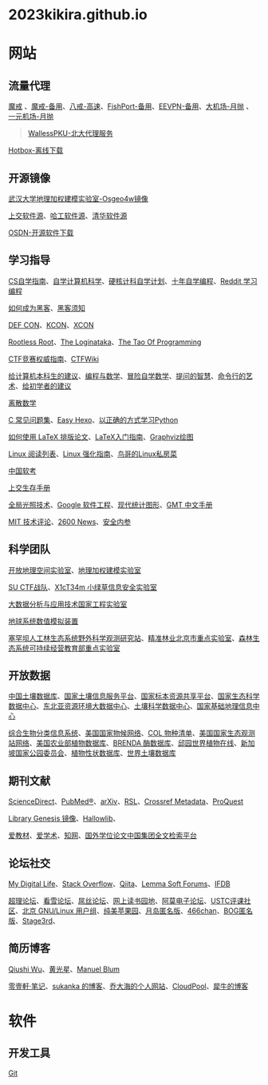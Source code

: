 # 2023kikira.github.io

# 网站

## 流量代理

[魔戒](https://xn--zuup71g88ae4i.com/)
、[魔戒-备用](https://xn--9tr44b.com/)、[八戒-高速](https://bajie.pw/)、[FishPort-备用](https://front.fishport.cloud/)、[EEVPN-备用](https://47.242.196.135/)、[大机场-月抛](https://xn--mesr8b36x.cc/)
、[一元机场-月抛](https://xn--4gq62f52gdss.com/)

> [WallessPKU-北大代理服务](https://wallesspku.com/)

[Hotbox-离线下载](https://www.hotbox.fun/)

## 开源镜像

[武汉大学地理加权建模实验室-Osgeo4w镜像](http://gwmodel.whu.edu.cn/mirrors/#/)

[上交软件源](https://mirror.sjtu.edu.cn/)、[哈工软件源](https://mirrors.hit.edu.cn/#/home)、[清华软件源](https://mirrors.tuna.tsinghua.edu.cn/)

[OSDN-开源软件下载](https://osdn.net/)

## 学习指导

[CS自学指南](https://csdiy.wiki/)、[自学计算机科学](https://github.com/izackwu/TeachYourselfCS-CN/blob/master/TeachYourselfCS-CN.md)、[硬核计科自学计划](https://github.com/spring2go/cs_study_plan)、[十年自学编程](http://norvig.com/21-days.html)、[Reddit 学习编程](https://www.reddit.com/r/learnprogramming/wiki/faq/#wiki_getting_started)

[如何成为黑客](http://www.catb.org/esr/faqs/hacker-howto.html)、[黑客须知](http://www.catb.org/~esr/faqs/things-every-hacker-once-knew/)

[DEF CON](https://defcon.org/)、[KCON](https://kcon.knownsec.com/)、[XCON](http://xcon.xfocus.net/)

[Rootless Root](http://www.catb.org/~esr/writings/unix-koans/)、[The Loginataka](http://www.catb.org/~esr/faqs/loginataka.html)、[The Tao Of Programming](http://www.canonical.org/~kragen/tao-of-programming.html)

[CTF竞赛权威指南](https://github.com/firmianay/CTF-All-In-One)、[CTFWiki](https://ctf-wiki.org/)

[给计算机本科生的建议](http://www.paulgraham.com/college.html)、[编程与数学](https://lispmachine.wordpress.com/2014/12/05/how-much-math-you-need-for-programming/)、[冒险自学数学](https://www.neilwithdata.com/mathematics-self-learner)、[提问的智慧](https://github.com/ryanhanwu/How-To-Ask-Questions-The-Smart-Way/blob/main/README-zh_CN.md)、[命令行的艺术](https://github.com/jlevy/the-art-of-command-line/blob/master/README-zh.md)、[给初学者的建议](https://www.cs.cmu.edu/~mblum/research/pdf/grad.html)

[离散数学](https://cims.nyu.edu/~regev/teaching/discrete_math_fall_2005/dmbook.pdf)

[C 常见问题集](https://c-faq-chn.sourceforge.net/)、[Easy Hexo](https://easyhexo.com/)、[以正确的方式学习Python](https://learnpythontherightway.com/)

[如何使用 LaTeX 排版论文](https://github.com/tuna/thulib-latex-talk)、[LaTeX入门指南](https://latex.all2doc.com/start/)、[Graphviz绘图](https://itopic.org/graphviz.html)

[Linux 阅读列表](https://tldp.org/HOWTO/Reading-List-HOWTO/b80.html)、[Linux 强化指南](https://madaidans-insecurities.github.io/guides/linux-hardening.html)、[鸟哥的Linux私房菜](https://wizardforcel.gitbooks.io/vbird-linux-basic-4e/content/)

[中国软考](https://cspro.org/)

[上交生存手册](https://survivesjtu.gitbook.io/survivesjtumanual/)

[全局光照技术](https://github.com/ElvisQin/thegibook)、[Google 软件工程](https://qiangmzsx.github.io/Software-Engineering-at-Google/#/)、[现代统计图形](https://bookdown.org/xiangyun/msg/)、[GMT 中文手册](https://docs.gmt-china.org/latest/)

[MIT 技术评论](https://www.technologyreview.com/)、[2600 News](https://www.2600.com/)、[安全内参](https://www.secrss.com/)

## 科学团队

[开放地理空间实验室](https://www.osgeo.cn/laboratory/index.html)、[地理加权建模实验室](http://gwmodel.whu.edu.cn/#/)

[SU CTF战队](https://su-team.cn/)、[X1cT34m 小绿草信息安全实验室](https://ctf.njupt.edu.cn/members)

[大数据分析与应用技术国家工程实验室](https://bda.pku.edu.cn/)

[地球系统数值模拟装置](https://earthlab.iap.ac.cn/)

[塞罕坝人工林生态系统野外科学观测研究站](http://www.saihanba.pku.edu.cn/index.htm)、[精准林业北京市重点实验室](https://sbc.bjfu.edu.cn/kjptj/150510.html)、[森林生态系统可持续经营教育部重点实验室](https://sfem.nefu.edu.cn/sysjj/jbgk.htm)

## 开放数据

[中国土壤数据库](http://vdb3.soil.csdb.cn/)、[国家土壤信息服务平台](http://www.soilinfo.cn/map/index.aspx)、[国家标本资源共享平台](http://www.nsii.org.cn/2017/home.php)、[国家生态科学数据中心](http://www.nesdc.org.cn/)、[东北亚资源环境大数据中心](http://www.igadc.cn/)、[土壤科学数据中心](http://soil.geodata.cn/index.html)、[国家基础地理信息中心](http://www.ngcc.cn/ngcc/)

[综合生物分类信息系统](https://www.itis.gov/)、[美国国家物候网络](https://www.usanpn.org/)、[COL 物种清单](https://www.catalogueoflife.org/)、[美国国家生态观测站网络](https://www.neonscience.org/about)、[美国农业部植物数据库](https://plants.usda.gov/home)、[BRENDA 酶数据库](https://www.brenda-enzymes.org/)、[邱园世界植物在线](https://powo.science.kew.org/)、[新加坡国家公园委员会](https://www.nparks.gov.sg/)、[植物性状数据库](https://www.try-db.org/TryWeb/Home.php)、[世界土壤数据库](https://www.fao.org/soils-portal/soil-survey/soil-maps-and-databases/harmonized-world-soil-database-v12/en/)

## 期刊文献

[ScienceDirect](https://www.sciencedirect.com/)、[PubMed®](https://pubmed.ncbi.nlm.nih.gov/)、[arXiv](https://arxiv.org/)、[RSL](https://www.rsl.ru/)、[Crossref Metadata](https://search.crossref.org/)、[ProQuest](https://www.proquest.com/index)

[Library Genesis 镜像](https://www.ooopn.com/tool/libgen/)、[Hallowlib](https://bk.hallowlib.org/)、

[爱教材](https://itextbook.cn/f/index)、[爱学术](https://www.iresearchbook.cn/f)、[知网](https://www.cnki.net/)、[国外学位论文中国集团全文检索平台](https://www.pqdtcn.com/)

## 论坛社交

[My Digital Life](https://forums.mydigitallife.net/)、[Stack Overflow](https://stackoverflow.com/)、[Qiita](https://qiita.com/)、[Lemma Soft Forums](https://lemmasoft.renai.us/forums/index.php)、[IFDB](https://ifdb.org/)

[超理论坛](https://chaoli.club/index.php/)、[看雪论坛](https://bbs.kanxue.com/)、[屌丝论坛](https://assbbs.com/)、[网上读书园地](https://readfree.net/bbs/index.php?main)、[阿莫电子论坛](https://www.amobbs.com/index.php)、[USTC评课社区](https://icourse.club/)、[北京 GNU/Linux 用户组](https://beijinglug.club/)、[纯美苹果园](http://null.goddessfantasy.net/bbs/index.php)、[月岛匿名版](https://moonchan.xyz/)、[466chan](https://damedesu.1145141919810.org/)、[BOG匿名版](http://bog.ac/)、[Stage3rd](http://ac.stage3rd.com/index.asp)、

## 简历博客

[Qiushi Wu](https://qiushiwu.github.io/)、[黄光星](http://doyoubi.github.io/)、[Manuel Blum](https://www.cs.cmu.edu/~mblum/)

[零壹軒·笔记](https://note.qidong.name/)、[sukanka 的博客](https://blog.askk.cc/)、[乔大海的个人网站](https://qiaodahai.com/)、[CloudPool](https://zhuochi.org/)、[犀牛的博客](https://benpaodewoniu.github.io/)

# 软件

## 开发工具

[Git](https://git-scm.com/)

